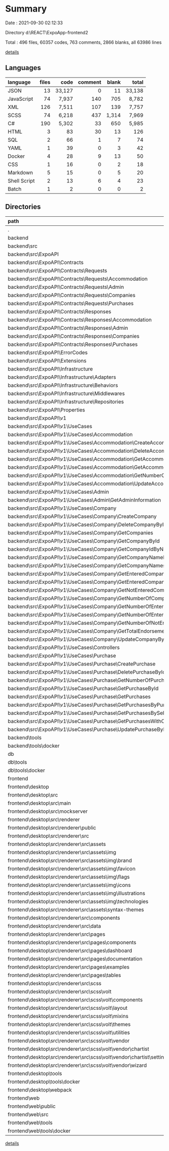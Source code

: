 # Summary

Date : 2021-09-30 02:12:33

Directory d:\REACT\ExpoApp-frontend2

Total : 496 files,  60357 codes, 763 comments, 2866 blanks, all 63986 lines

[details](details.md)

## Languages
| language | files | code | comment | blank | total |
| :--- | ---: | ---: | ---: | ---: | ---: |
| JSON | 13 | 33,127 | 0 | 11 | 33,138 |
| JavaScript | 74 | 7,937 | 140 | 705 | 8,782 |
| XML | 126 | 7,511 | 107 | 139 | 7,757 |
| SCSS | 74 | 6,218 | 437 | 1,314 | 7,969 |
| C# | 190 | 5,302 | 33 | 650 | 5,985 |
| HTML | 3 | 83 | 30 | 13 | 126 |
| SQL | 2 | 66 | 1 | 7 | 74 |
| YAML | 1 | 39 | 0 | 3 | 42 |
| Docker | 4 | 28 | 9 | 13 | 50 |
| CSS | 1 | 16 | 0 | 2 | 18 |
| Markdown | 5 | 15 | 0 | 5 | 20 |
| Shell Script | 2 | 13 | 6 | 4 | 23 |
| Batch | 1 | 2 | 0 | 0 | 2 |

## Directories
| path | files | code | comment | blank | total |
| :--- | ---: | ---: | ---: | ---: | ---: |
| . | 496 | 60,357 | 763 | 2,866 | 63,986 |
| backend | 197 | 5,425 | 37 | 662 | 6,124 |
| backend\src | 196 | 5,413 | 33 | 659 | 6,105 |
| backend\src\ExpoAPI | 194 | 5,406 | 33 | 657 | 6,096 |
| backend\src\ExpoAPI\Contracts | 68 | 586 | 0 | 104 | 690 |
| backend\src\ExpoAPI\Contracts\Requests | 32 | 310 | 0 | 51 | 361 |
| backend\src\ExpoAPI\Contracts\Requests\Accommodation | 6 | 102 | 0 | 12 | 114 |
| backend\src\ExpoAPI\Contracts\Requests\Admin | 1 | 6 | 0 | 1 | 7 |
| backend\src\ExpoAPI\Contracts\Requests\Companies | 16 | 121 | 0 | 21 | 142 |
| backend\src\ExpoAPI\Contracts\Requests\Purchases | 9 | 81 | 0 | 17 | 98 |
| backend\src\ExpoAPI\Contracts\Responses | 33 | 241 | 0 | 50 | 291 |
| backend\src\ExpoAPI\Contracts\Responses\Accommodation | 6 | 39 | 0 | 6 | 45 |
| backend\src\ExpoAPI\Contracts\Responses\Admin | 1 | 7 | 0 | 1 | 8 |
| backend\src\ExpoAPI\Contracts\Responses\Companies | 16 | 114 | 0 | 27 | 141 |
| backend\src\ExpoAPI\Contracts\Responses\Purchases | 9 | 67 | 0 | 13 | 80 |
| backend\src\ExpoAPI\ErrorCodes | 1 | 11 | 0 | 2 | 13 |
| backend\src\ExpoAPI\Extensions | 1 | 11 | 0 | 2 | 13 |
| backend\src\ExpoAPI\Infrastructure | 11 | 917 | 31 | 100 | 1,048 |
| backend\src\ExpoAPI\Infrastructure\Adapters | 2 | 27 | 0 | 3 | 30 |
| backend\src\ExpoAPI\Infrastructure\Behaviors | 1 | 34 | 0 | 6 | 40 |
| backend\src\ExpoAPI\Infrastructure\Middlewares | 1 | 25 | 0 | 4 | 29 |
| backend\src\ExpoAPI\Infrastructure\Repositories | 7 | 831 | 31 | 87 | 949 |
| backend\src\ExpoAPI\Properties | 1 | 31 | 0 | 1 | 32 |
| backend\src\ExpoAPI\v1 | 107 | 3,676 | 2 | 435 | 4,113 |
| backend\src\ExpoAPI\v1\UseCases | 107 | 3,676 | 2 | 435 | 4,113 |
| backend\src\ExpoAPI\v1\UseCases\Accommodation | 20 | 576 | 0 | 63 | 639 |
| backend\src\ExpoAPI\v1\UseCases\Accommodation\CreateAccommodation | 3 | 75 | 0 | 9 | 84 |
| backend\src\ExpoAPI\v1\UseCases\Accommodation\DeleteAccommodationById | 3 | 75 | 0 | 9 | 84 |
| backend\src\ExpoAPI\v1\UseCases\Accommodation\GetAccommodationById | 3 | 105 | 0 | 12 | 117 |
| backend\src\ExpoAPI\v1\UseCases\Accommodation\GetAccommodations | 3 | 107 | 0 | 11 | 118 |
| backend\src\ExpoAPI\v1\UseCases\Accommodation\GetNumberOfAccommodations | 3 | 73 | 0 | 9 | 82 |
| backend\src\ExpoAPI\v1\UseCases\Accommodation\UpdateAccommodationById | 3 | 75 | 0 | 9 | 84 |
| backend\src\ExpoAPI\v1\UseCases\Admin | 4 | 104 | 2 | 13 | 119 |
| backend\src\ExpoAPI\v1\UseCases\Admin\GetAdminInformation | 4 | 104 | 2 | 13 | 119 |
| backend\src\ExpoAPI\v1\UseCases\Company | 49 | 1,208 | 0 | 161 | 1,369 |
| backend\src\ExpoAPI\v1\UseCases\Company\CreateCompany | 3 | 75 | 0 | 9 | 84 |
| backend\src\ExpoAPI\v1\UseCases\Company\DeleteCompanyById | 3 | 75 | 0 | 9 | 84 |
| backend\src\ExpoAPI\v1\UseCases\Company\GetCompanies | 3 | 74 | 0 | 10 | 84 |
| backend\src\ExpoAPI\v1\UseCases\Company\GetCompanyById | 3 | 77 | 0 | 10 | 87 |
| backend\src\ExpoAPI\v1\UseCases\Company\GetCompanyIdByName | 3 | 77 | 0 | 10 | 87 |
| backend\src\ExpoAPI\v1\UseCases\Company\GetCompanyNameById | 3 | 77 | 0 | 10 | 87 |
| backend\src\ExpoAPI\v1\UseCases\Company\GetCompanyNames | 3 | 74 | 0 | 10 | 84 |
| backend\src\ExpoAPI\v1\UseCases\Company\GetEnteredCompanies | 3 | 74 | 0 | 10 | 84 |
| backend\src\ExpoAPI\v1\UseCases\Company\GetEnteredCompaniesWithoutPurchase | 3 | 74 | 0 | 10 | 84 |
| backend\src\ExpoAPI\v1\UseCases\Company\GetNotEnteredCompanies | 3 | 74 | 0 | 10 | 84 |
| backend\src\ExpoAPI\v1\UseCases\Company\GetNumberOfCompanies | 3 | 74 | 0 | 10 | 84 |
| backend\src\ExpoAPI\v1\UseCases\Company\GetNumberOfEnteredCompanies | 3 | 74 | 0 | 10 | 84 |
| backend\src\ExpoAPI\v1\UseCases\Company\GetNumberOfEnteredCompaniesWithoutPurchase | 3 | 74 | 0 | 10 | 84 |
| backend\src\ExpoAPI\v1\UseCases\Company\GetNumberOfNotEnteredCompanies | 3 | 74 | 0 | 10 | 84 |
| backend\src\ExpoAPI\v1\UseCases\Company\GetTotalEndorsement | 3 | 74 | 0 | 10 | 84 |
| backend\src\ExpoAPI\v1\UseCases\Company\UpdateCompanyById | 3 | 75 | 0 | 10 | 85 |
| backend\src\ExpoAPI\v1\UseCases\Controllers | 4 | 912 | 0 | 95 | 1,007 |
| backend\src\ExpoAPI\v1\UseCases\Purchase | 29 | 864 | 0 | 101 | 965 |
| backend\src\ExpoAPI\v1\UseCases\Purchase\CreatePurchase | 3 | 77 | 0 | 9 | 86 |
| backend\src\ExpoAPI\v1\UseCases\Purchase\DeletePurchaseById | 3 | 77 | 0 | 9 | 86 |
| backend\src\ExpoAPI\v1\UseCases\Purchase\GetNumberOfPurchases | 3 | 74 | 0 | 10 | 84 |
| backend\src\ExpoAPI\v1\UseCases\Purchase\GetPurchaseById | 3 | 103 | 0 | 12 | 115 |
| backend\src\ExpoAPI\v1\UseCases\Purchase\GetPurchases | 3 | 105 | 0 | 13 | 118 |
| backend\src\ExpoAPI\v1\UseCases\Purchase\GetPurchasesByPurchaserId | 3 | 110 | 0 | 12 | 122 |
| backend\src\ExpoAPI\v1\UseCases\Purchase\GetPurchasesBySellerId | 3 | 110 | 0 | 12 | 122 |
| backend\src\ExpoAPI\v1\UseCases\Purchase\GetPurchasesWithCompanyName | 3 | 105 | 0 | 13 | 118 |
| backend\src\ExpoAPI\v1\UseCases\Purchase\UpdatePurchaseById | 3 | 77 | 0 | 9 | 86 |
| backend\tools | 1 | 12 | 4 | 3 | 19 |
| backend\tools\docker | 1 | 12 | 4 | 3 | 19 |
| db | 4 | 86 | 7 | 14 | 107 |
| db\tools | 1 | 8 | 0 | 3 | 11 |
| db\tools\docker | 1 | 8 | 0 | 3 | 11 |
| frontend | 290 | 54,800 | 719 | 2,185 | 57,704 |
| frontend\desktop | 282 | 21,892 | 667 | 2,147 | 24,706 |
| frontend\desktop\src | 275 | 21,670 | 667 | 2,139 | 24,476 |
| frontend\desktop\src\main | 1 | 16 | 0 | 4 | 20 |
| frontend\desktop\src\mockserver | 2 | 56 | 0 | 1 | 57 |
| frontend\desktop\src\renderer | 272 | 21,598 | 667 | 2,134 | 24,399 |
| frontend\desktop\src\renderer\public | 5 | 138 | 30 | 13 | 181 |
| frontend\desktop\src\renderer\src | 265 | 21,434 | 634 | 2,116 | 24,184 |
| frontend\desktop\src\renderer\src\assets | 128 | 7,677 | 107 | 136 | 7,920 |
| frontend\desktop\src\renderer\src\assets\img | 125 | 7,451 | 107 | 135 | 7,693 |
| frontend\desktop\src\renderer\src\assets\img\brand | 2 | 13 | 1 | 1 | 15 |
| frontend\desktop\src\renderer\src\assets\img\favicon | 4 | 87 | 0 | 4 | 91 |
| frontend\desktop\src\renderer\src\assets\img\flags | 100 | 4,366 | 100 | 100 | 4,566 |
| frontend\desktop\src\renderer\src\assets\img\icons | 3 | 19 | 1 | 1 | 21 |
| frontend\desktop\src\renderer\src\assets\img\illustrations | 4 | 2,807 | 3 | 23 | 2,833 |
| frontend\desktop\src\renderer\src\assets\img\technologies | 8 | 87 | 1 | 5 | 93 |
| frontend\desktop\src\renderer\src\assets\syntax-themes | 2 | 225 | 0 | 0 | 225 |
| frontend\desktop\src\renderer\src\components | 18 | 3,619 | 67 | 276 | 3,962 |
| frontend\desktop\src\renderer\src\data | 8 | 416 | 0 | 26 | 442 |
| frontend\desktop\src\renderer\src\pages | 35 | 3,452 | 9 | 352 | 3,813 |
| frontend\desktop\src\renderer\src\pages\components | 16 | 2,010 | 0 | 221 | 2,231 |
| frontend\desktop\src\renderer\src\pages\dashboard | 1 | 168 | 3 | 10 | 181 |
| frontend\desktop\src\renderer\src\pages\documentation | 7 | 224 | 0 | 42 | 266 |
| frontend\desktop\src\renderer\src\pages\examples | 6 | 289 | 3 | 34 | 326 |
| frontend\desktop\src\renderer\src\pages\tables | 1 | 26 | 0 | 6 | 32 |
| frontend\desktop\src\renderer\src\scss | 74 | 6,218 | 437 | 1,314 | 7,969 |
| frontend\desktop\src\renderer\src\scss\volt | 73 | 6,206 | 418 | 1,300 | 7,924 |
| frontend\desktop\src\renderer\src\scss\volt\components | 34 | 2,402 | 156 | 503 | 3,061 |
| frontend\desktop\src\renderer\src\scss\volt\layout | 5 | 1,139 | 29 | 193 | 1,361 |
| frontend\desktop\src\renderer\src\scss\volt\mixins | 7 | 252 | 3 | 35 | 290 |
| frontend\desktop\src\renderer\src\scss\volt\themes | 3 | 0 | 0 | 3 | 3 |
| frontend\desktop\src\renderer\src\scss\volt\utilities | 8 | 391 | 39 | 81 | 511 |
| frontend\desktop\src\renderer\src\scss\volt\vendor | 8 | 717 | 47 | 133 | 897 |
| frontend\desktop\src\renderer\src\scss\volt\vendor\chartist | 2 | 255 | 30 | 57 | 342 |
| frontend\desktop\src\renderer\src\scss\volt\vendor\chartist\settings | 1 | 62 | 16 | 12 | 90 |
| frontend\desktop\src\renderer\src\scss\volt\vendor\wizard | 3 | 269 | 10 | 45 | 324 |
| frontend\desktop\tools | 1 | 0 | 0 | 1 | 1 |
| frontend\desktop\tools\docker | 1 | 0 | 0 | 1 | 1 |
| frontend\desktop\webpack | 4 | 110 | 0 | 5 | 115 |
| frontend\web | 8 | 32,908 | 52 | 38 | 32,998 |
| frontend\web\public | 1 | 20 | 0 | 4 | 24 |
| frontend\web\src | 4 | 268 | 47 | 26 | 341 |
| frontend\web\tools | 1 | 8 | 5 | 6 | 19 |
| frontend\web\tools\docker | 1 | 8 | 5 | 6 | 19 |

[details](details.md)